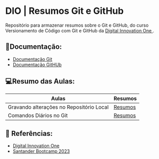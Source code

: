 # DIO | Resumos Git e GitHub


Repositório para armazenar  resumos sobre o Git e GitHub, do curso Versionamento de Código com Git e GitHub da [Digital Innovation One 
](https://web.dio.me/
).
## 📜Documentação:

- [Documentação Git](https://git-scm.com/doc)
- [Documentação GitHUb](https://docs.github.com/en)

## 💻Resumo das Aulas:

 | Aulas| Resumos | 
 |-------|--------|
 Gravando alterações no Repositório Local| [Resumos](https://web.dio.me/course/versionamento-de-codigo-com-git-e-github/learning/599dd3dd-d189-474f-a55c-22f37b4472da?back=/track/santander-bootcamp-2023-ciencia-de-dados-com-python&tab=undefined&moduleId=undefined)|
 |Comandos Diários no Git|[Resumos](https://www.freecodecamp.org/portuguese/news/10-comandos-do-git-que-todo-desenvolvedor-deveria-conhecer/)|
 

## 💭 Referências:
- [Digital Innovation One](https://web.dio.me/)
- [Santander Bootcamp 2023]( https://app.becas-santander.com/pt-BR/program/bolsas-santander-tecnologia-santander-coders-2023)
